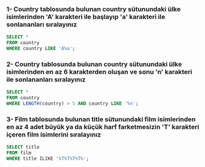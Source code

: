 ### 1- Country tablosunda bulunan country sütunundaki ülke isimlerinden 'A' karakteri ile başlayıp 'a' karakteri ile sonlananları sıralayınız

```sql
SELECT * 
FROM country
WHERE country LIKE 'A%a';
```

### 2- Country tablosunda bulunan country sütunundaki ülke isimlerinden en az 6 karakterden oluşan ve sonu 'n' karakteri ile sonlananları sıralayınız

```sql
SELECT * 
FROM country
WHERE LENGTH(country) > 5 AND country LIKE '%n';
```

### 3- Film tablosunda bulunan title sütunundaki film isimlerinden en az 4 adet büyük ya da küçük harf farketmesizin 'T' karakteri içeren film isimlerini sıralayınız

```sql
SELECT title
FROM film
WHERE title ILIKE '%T%T%T%T%';
```
